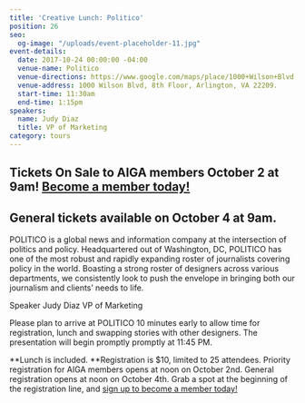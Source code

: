 ```yaml
---
title: 'Creative Lunch: Politico'
position: 26
seo:
  og-image: "/uploads/event-placeholder-11.jpg"
event-details:
  date: 2017-10-24 00:00:00 -04:00
  venue-name: Politico
  venue-directions: https://www.google.com/maps/place/1000+Wilson+Blvd,+Arlington,+VA+22209/@38.8940401,-77.071351,17z/data=!3m1!4b1!4m5!3m4!1s0x89b7b6598c582815:0xda06907d98789bf0!8m2!3d38.8940401!4d-77.0691623
  venue-address: 1000 Wilson Blvd, 8th Floor, Arlington, VA 22209.
  start-time: 11:30am
  end-time: 1:15pm
speakers:
  name: Judy Diaz
  title: VP of Marketing
category: tours
---
```


## Tickets On Sale to AIGA members October 2 at 9am! [Become a member today!](https://dc.aiga.org/membership/membership-rates/)

## General tickets available on October 4 at 9am.

POLITICO is a global news and information company at the intersection of politics and policy. Headquartered out of Washington, DC, POLITICO has one of the most robust and rapidly expanding roster of journalists covering policy in the world. Boasting a strong roster of designers across various departments, we consistently look to push the envelope in bringing both our journalism and clients’ needs to life.  
 
Speaker
Judy Diaz VP of Marketing
 
Please plan to arrive at POLITICO 10 minutes early to allow time for registration, lunch and swapping stories with other designers. The presentation will begin promptly promptly at 11:45 PM.

**Lunch is included. **Registration is $10, limited to 25 attendees. Priority registration for AIGA members opens at noon on October 2nd. General registration opens at noon on October 4th. Grab a spot at the beginning of the registration line, and [sign up to become a member today!](http://www.aiga.org/join)
